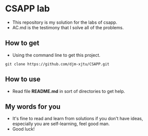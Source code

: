 # CSAPP lab
- This repository is my solution for the labs of csapp.
- AC.md is the testimony that I solve all of the problems.

## How to get
- Using the command line to get this project.
~~~
git clone https://github.com/djm-xjtu/CSAPP.git
~~~
## How to use
- Read file **README.md** in sort of directories to get help.

## My words for you
- It's fine to read and learn from solutions if you don't have ideas, especially you are self-learning, feel good man.
- Good luck!
